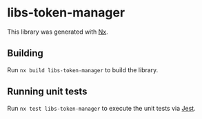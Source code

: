 # libs-token-manager

This library was generated with [Nx](https://nx.dev).

## Building

Run `nx build libs-token-manager` to build the library.

## Running unit tests

Run `nx test libs-token-manager` to execute the unit tests via [Jest](https://jestjs.io).
